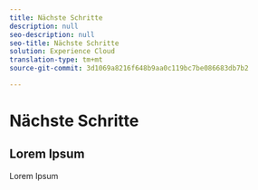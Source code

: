 ```yaml
---
title: Nächste Schritte
description: null
seo-description: null
seo-title: Nächste Schritte
solution: Experience Cloud
translation-type: tm+mt
source-git-commit: 3d1069a8216f648b9aa0c119bc7be086683db7b2

---
```



# Nächste Schritte

## Lorem Ipsum

Lorem Ipsum